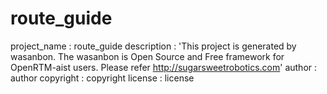 # route_guide
project_name : route_guide
description : 'This project is generated by wasanbon. The wasanbon is Open Source and Free framework for OpenRTM-aist users. Please refer http://sugarsweetrobotics.com'
author : author
copyright : copyright
license : license
